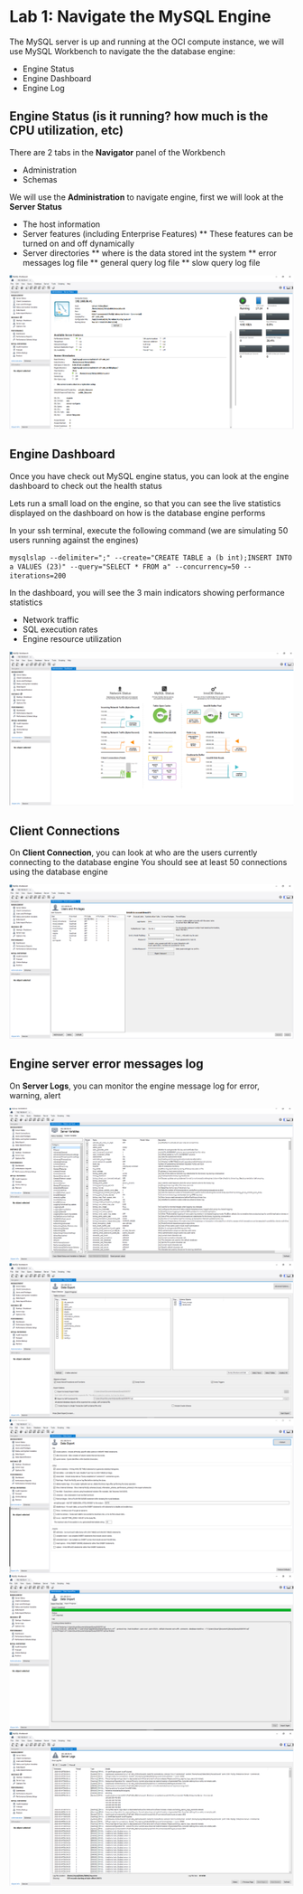 # Lab 1: Navigate the MySQL Engine

The MySQL server is up and running at the OCI compute instance, we will use MySQL Workbench to navigate the the database engine:
* Engine Status
* Engine Dashboard
* Engine Log

## Engine Status (is it running? how much is the CPU utilization, etc)

There are 2 tabs in the **Navigator** panel of the Workbench
* Administration
* Schemas

We will use the **Administration** to navigate engine, first we will look at the **Server Status**
* The host information
* Server features (including Enterprise Features)
  ** These features can be turned on and off dynamically
* Server directories
  ** where is the data stored int the system
  ** error messages log file
  ** general query log file
  ** slow query log file

![wb1](img/wb-1.png)

## Engine Dashboard

Once you have check out MySQL engine status, you can look at the engine dashboard to check out the health status

Lets run a small load on the engine, so that you can see the live statistics displayed on the dashboard on how is the database engine performs 

In your ssh terminal, execute the following command (we are simulating 50 users running against the engines)

```
mysqlslap --delimiter=";" --create="CREATE TABLE a (b int);INSERT INTO a VALUES (23)" --query="SELECT * FROM a" --concurrency=50 --iterations=200
```

In the dashboard, you will see the 3 main indicators showing performance statistics

* Network traffic
* SQL execution rates
* Engine resource utilization

![wb9](img/wb-9.png)


## Client Connections

On **Client Connection**, you can look at who are the users currently connecting to the database engine
You should see at least 50 connections using the database engine

![wb3](img/wb-3.png)

## Engine server error messages log

On **Server Logs**, you can monitor the engine message log for error, warning, alert

![wb4](img/wb-4.png)
![wb5](img/wb-5.png)
![wb6](img/wb-6.png)
![wb7](img/wb-7.png)
![wb8](img/wb-8.png)




